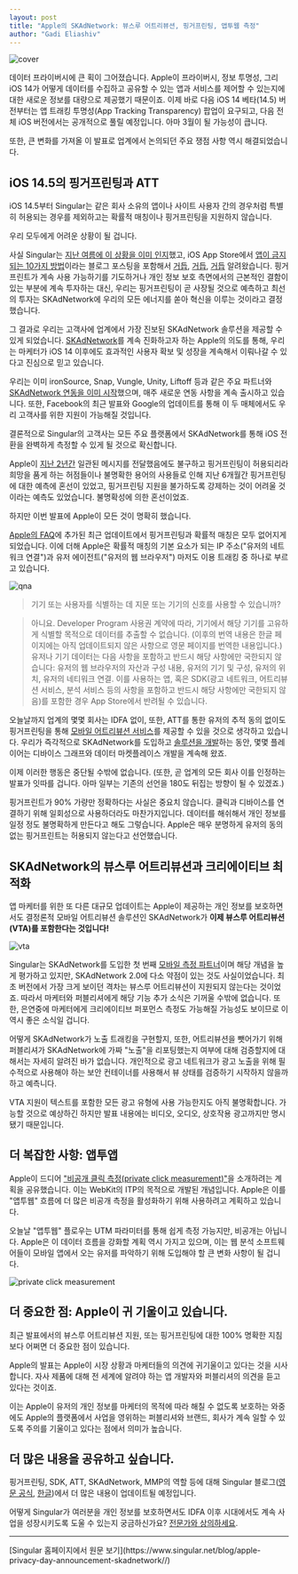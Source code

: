 ```yaml
---
layout: post
title: "Apple의 SKAdNetwork: 뷰스루 어트리뷰션, 핑거프린팅, 앱투웹 측정"
author: "Gadi Eliashiv"
---
```

![cover](https://www.singular.net/wp-content/uploads/2021/01/Apple-on-SKAdNetwork_-View-through-attribution-fingerprinting-and-app-to-web-measurement-3.png)

데이터 프라이버시에 큰 획이 그어졌습니다. Apple이 프라이버시, 정보 투명성, 그리 iOS 14가 어떻게 데이터를 수집하고 공유할 수 있는 앱과 서비스를 제어할 수 있는지에 대한 새로운 정보를 대량으로 제공했기 때문이죠. 이제 바로 다음 iOS 14 베타(14.5) 버전부터는 앱 트래킹 투명성(App Tracking Transparency) 팝업이 요구되고, 다음 전체 iOS 버전에서는 공개적으로 풀릴 예정입니다. 아마 3월이 될 가능성이 큽니다.

또한, 큰 변화를 가져올 이 발표로 업계에서 논의되던 주요 쟁점 사항 역시 해결되었습니다.

## iOS 14.5의 핑거프린팅과 ATT

iOS 14.5부터 Singular는 같은 회사 소유의 앱이나 사이트 사용자 간의 경우처럼 특별히 허용되는 경우를 제외하고는 확률적 매칭이나 핑거프린팅을 지원하지 않습니다.

우리 모두에게 어려운 상황이 될 겁니다.

사실 Singular는 [지난 여름에 이 상황을 이미 인지](https://singularkorea.github.io/2020-06-29/idfa-faq)했고, iOS App Store에서 [앱이 금지되는 10가지 방법](https://www.singular.net/blog/banned-from-app-store/)이라는 블로그 포스팅을 포함해서 [거듭](https://singularkorea.github.io/2020-07-09/ios14-idfa-qa), [거듭](https://www.singular.net/blog/mobile-app-attribution/), [거듭](https://www.singular.net/blog/ios14-mmp/) 알려왔습니다. 핑거프린트가 계속 사용 가능하기를 기도하거나 개인 정보 보호 측면에서의 근본적인 결함이 있는 부분에 계속 투자하는 대신, 우리는 핑거프린팅이 곧 사장될 것으로 예측하고 최선의 투자는 SKAdNetwork에 우리의 모든 에너지를 쏟아 혁신을 이루는 것이라고 결정했습니다.

그 결과로 우리는 고객사에 업계에서 가장 진보된 SKAdNetwork 솔루션을 제공할 수 있게 되었습니다. [SKAdNetwork](https://www.singular.net/blog/what-is-skadnetwork/)를 계속 진화하고자 하는 Apple의 의도를 통해, 우리는 마케터가 iOS 14 이후에도 효과적인 사용자 확보 및 성장을 계속해서 이뤄나갈 수 있다고 진심으로 믿고 있습니다.

우리는 이미 ironSource, Snap, Vungle, Unity, Liftoff 등과 같은 주요 파트너와 [SKAdNetwork 연동을 이미 시작](https://singularkorea.github.io/2020-10-16/skadnetwork-ios-14-initial-partners-announcement)했으며, 매주 새로운 연동 사항을 계속 출시하고 있습니다. 또한, Facebook의 최근 발표와 Google의 업데이트를 통해 이 두 매체에서도 우리 고객사를 위한 지원이 가능해질 것입니다.

결론적으로 Singular의 고객사는 모든 주요 플랫폼에서 SKAdNetwork를 통해 iOS 전환을 완벽하게 측정할 수 있게 될 것으로 확신합니다.

Apple이 [지난 2년간](https://www.singular.net/wp-content/uploads/2020/06/image-6-2048x1117.png) 일관된 메시지를 전달했음에도 불구하고 핑거프린팅이 허용되리라 희망을 품게 하는 허점들이나 불명확한 용어의 사용들로 인해 지난 6개월간 핑거프린팅에 대한 예측에 혼선이 있었고, 핑거프린팅 지원을 불가하도록 강제하는 것이 어려울 것이라는 예측도 있었습니다. 불명확성에 의한 혼선이었죠.

하지만 이번 발표에 Apple이 모든 것이 명확히 했습니다.

[Apple의 FAQ](https://developer.apple.com/kr/app-store/user-privacy-and-data-use/)에 추가된 최근 업데이트에서 핑거프린팅과 확률적 매칭은 모두 없어지게 되었습니다. 이에 더해 Apple은 확률적 매칭의 기본 요소가 되는 IP 주소("유저의 네트워크 연결")과 유저 에이전트("유저의 웹 브라우저") 마저도 이용 트래킹 중 하나로 부르고 있습니다.

![qna](https://www.singular.net/wp-content/uploads/2021/01/Screen-Shot-2021-01-28-at-1.10.28-PM.png)

> 기기 또는 사용자를 식별하는 데 지문 또는 기기의 신호를 사용할 수 있습니까?

> 아니요. Developer Program 사용권 계약에 따라, 기기에서 해당 기기를 고유하게 식별할 목적으로 데이터를 추출할 수 없습니다. (이후의 번역 내용은 한글 페이지에는 아직 업데이트되지 않은 사항으로 영문 페이지를 번역한 내용입니다.) 유저나 기기 데이터는 다음 사항을 포함하고 반드시 해당 사항에만 국한되지 않습니다: 유저의 웹 브라우저의 자산과 구성 내용, 유저의 기기 및 구성, 유저의 위치, 유저의 네티워크 연결. 이를 사용하는 앱, 혹은 SDK(광고 네트워크, 어트리뷰션 서비스, 분석 서비스 등의 사항을 포함하고 반드시 해당 사항에만 국한되지 않음)를 포함한 경우 App Store에서 반려될 수 있습니다.

오늘날까지 업계의 몇몇 회사는 IDFA 없이, 또한, ATT를 통한 유저의 추적 동의 없이도 핑거프린팅을 통해 [모바일 어트리뷰션 서비스](https://www.singular.net/mobile-attribution/)를 제공할 수 있을 것으로 생각하고 있습니다. 우리가 즉각적으로 SKAdNetwork를 도입하고 [솔루션을 개발](https://singularkorea.github.io/2020-06-28/skadnetwork-support)하는 동안, 몇몇 플레이어는 디바이스 그래프와 데이터 마켓플레이스 개발을 계속해 왔죠.

이제 이러한 행동은 중단될 수밖에 없습니다. (또한, 곧 업계의 모든 회사 이를 인정하는 발표가 잇따를 겁니다. 아마 일부는 기존의 선언을 180도 뒤집는 방향이 될 수 있겠죠.)

핑거프린트가 90% 가량만 정확하다는 사실은 중요치 않습니다. 클릭과 디바이스를 연결하기 위해 일회성으로 사용하더라도 마찬가지입니다. 데이터를 해쉬해서 개인 정보를 일정 정도 불명확하게 만든다고 해도 그렇습니다. Apple은 매우 분명하게 유저의 동의 없는 핑거프린트는 허용되지 않는다고 선언했습니다.

## SKAdNetwork의 뷰스루 어트리뷰션과 크리에이티브 최적화

앱 마케터를 위한 또 다른 대규모 업데이트는 Apple이 제공하는 개인 정보를 보호하면서도 결정론적 모바일 어트리뷰션 솔루션인 SKAdNetwork가 **이제 뷰스루 어트리뷰션(VTA)를 포함한다는 것입니다!**

![vta](https://www.singular.net/wp-content/uploads/2021/01/Screen-Shot-2021-01-28-at-1.12.51-PM.png)

Singular는 SKAdNetwork를 도입한 첫 번째 [모바일 측정 파트너](https://www.singular.net/glossary/mobile-measurement-partner-mmp/)이며 해당 개념을 높게 평가하고 있지만, SKAdNetwork 2.0에 다소 약점이 있는 것도 사실이었습니다. 최초 버전에서 가장 크게 보이던 격차는 뷰스루 어트리뷰션이 지원되지 않는다는 것이었죠. 따라서 마케터와 퍼블리셔에게 해당 기능 추가 소식은 기꺼울 수밖에 없습니다. 또한, 은연중에 마케터에게 크리에이티브 퍼포먼스 측정도 가능해질 가능성도 보이므로 이 역시 좋은 소식일 겁니다.

어떻게 SKAdNetwork가 노출 트래킹을 구현할지, 또한, 어트리뷰션을 뺏어가기 위해 퍼블리셔가 SKAdNetwork에 가짜 "노출"을 리포팅했는지 여부에 대해 검증할지에 대해서는 자세히 알려진 바가 없습니다. 개인적으로 광고 네트워크가 광고 노출을 위해 필수적으로 사용해야 하는 보안 컨테이너를 사용해서 뷰 상태를 검증하기 시작하지 않을까 하고 예측니다.

VTA 지원이 텍스트를 포함한 모든 광고 유형에 사용 가능한지도 아직 불명확합니다. 가능할 것으로 예상하긴 하지만 발표 내용에는 비디오, 오디오, 상호작용 광고까지만 명시됐기 때문입니다.

## 더 복잡한 사항: 앱투앱

Apple이 드디어 ["비공개 클릭 측정(private click measurement)"](https://webkit.org/blog/8943/privacy-preserving-ad-click-attribution-for-the-web/)을 소개하려는 계획을 공유했습니다. 이는 WebKit의 ITP의 목적으로 개발된 개념입니다. Apple은 이를 "앱투웹" 흐름에 더 많은 비공개 측정을 활성화하기 위해 사용하려고 계획하고 있습니다.

오늘날 "앱투웹" 플로우는 UTM 파라미터를 통해 쉽게 측정 가능지만, 비공개는 아닙니다. Apple은 이 데이터 흐름을 강화할 계획 역시 가지고 있으며, 이는 웹 분석 소프트웨어들이 모바일 앱에서 오는 유저를 파악하기 위해 도입해야 할 큰 변화 사항이 될 겁니다.

![private click measurement](https://www.singular.net/wp-content/uploads/2021/01/Screen-Shot-2021-01-28-at-1.21.39-PM.png)

## 더 중요한 점: Apple이 귀 기울이고 있습니다.

최근 발표에서의 뷰스루 어트리뷰션 지원, 또는 핑거프린팅에 대한 100% 명확한 지침보다 어쩌면 더 중요한 점이 있습니다.

Apple의 발표는 Apple이 시장 상황과 마케터들의 의견에 귀기울이고 있다는 것을 시사합니다. 자사 제품에 대해 전 세계에 알려야 하는 앱 개발자와 퍼블리셔의 의견을 듣고 있다는 것이죠.

이는 Apple이 유저의 개인 정보를 마케터의 목적에 따라 해칠 수 없도록 보호하는 와중에도 Apple의 플랫폼에서 사업을 영위하는 퍼블리셔와 브랜드, 회사가 계속 일할 수 있도록 주의를 기울이고 있다는 점에서 의미가 높습니다.

## 더 많은 내용을 공유하고 싶습니다.

핑거프린팅, SDK, ATT, SKAdNetwork, MMP의 역할 등에 대해 Singular 블로그([영문 공식](https://www.singular.net/blog/), [한글](https://singularkorea.github.io/))에서 더 많은 내용이 업데이트될 예정입니다.

어떻게 Singular가 여러분을 개인 정보를 보호하면서도 IDFA 이후 시대에서도 계속 사업을 성장시키도록 도울 수 있는지 궁금하신가요? [전문가와 상의하세요](https://www.singular.net/demo/).

<hr>
[Singular 홈페이지에서 원문 보기](https://www.singular.net/blog/apple-privacy-day-announcement-skadnetwork//)
